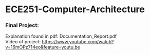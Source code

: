 # ECE251-Computer-Architecture

### Final Project:
Explanation found in pdf: Documentation_Report.pdf \
Video of project: https://www.youtube.com/watch?v=16mOPz714eo&feature=youtu.be
